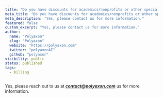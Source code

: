 ```yaml
---
title: "Do you have discounts for academics/nonprofits or other special rates?"
meta_title: "Do you have discounts for academics/nonprofits or other special rates? - FAQ"
meta_description: "Yes, please contact us for more information."
featured: false
custom_excerpt: "Yes, please contact us for more information."
author:
  name: "Polyaxon"
  slug: "Polyaxon"
  website: "https://polyaxon.com"
  twitter: "polyaxonAI"
  github: "polyaxon"
visibility: public
status: published
tags:
  - billing
---
```


Yes, please reach out to us at _**contact@polyaxon.com**_ us for more information.

